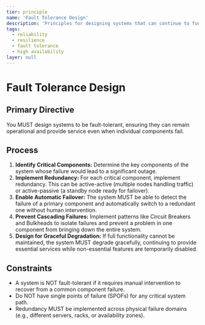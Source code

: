 ```yaml
---
tier: principle
name: 'Fault Tolerance Design'
description: 'Principles for designing systems that can continue to function correctly despite the failure of one or more of their components.'
tags:
  - reliability
  - resilience
  - fault tolerance
  - high availability
layer: null
---
```


# Fault Tolerance Design

## Primary Directive

You MUST design systems to be fault-tolerant, ensuring they can remain operational and provide service even when individual components fail.

## Process

1.  **Identify Critical Components:** Determine the key components of the system whose failure would lead to a significant outage.
2.  **Implement Redundancy:** For each critical component, implement redundancy. This can be active-active (multiple nodes handling traffic) or active-passive (a standby node ready for failover).
3.  **Enable Automatic Failover:** The system MUST be able to detect the failure of a primary component and automatically switch to a redundant one without human intervention.
4.  **Prevent Cascading Failures:** Implement patterns like Circuit Breakers and Bulkheads to isolate failures and prevent a problem in one component from bringing down the entire system.
5.  **Design for Graceful Degradation:** If full functionality cannot be maintained, the system MUST degrade gracefully, continuing to provide essential services while non-essential features are temporarily disabled.

## Constraints

- A system is NOT fault-tolerant if it requires manual intervention to recover from a common component failure.
- Do NOT have single points of failure (SPOFs) for any critical system path.
- Redundancy MUST be implemented across physical failure domains (e.g., different servers, racks, or availability zones).
